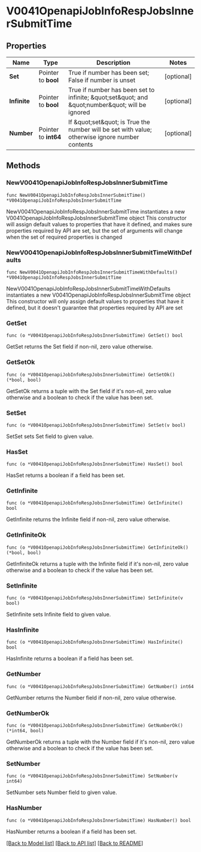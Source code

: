 # V0041OpenapiJobInfoRespJobsInnerSubmitTime

## Properties

Name | Type | Description | Notes
------------ | ------------- | ------------- | -------------
**Set** | Pointer to **bool** | True if number has been set; False if number is unset | [optional] 
**Infinite** | Pointer to **bool** | True if number has been set to infinite; \&quot;set\&quot; and \&quot;number\&quot; will be ignored | [optional] 
**Number** | Pointer to **int64** | If \&quot;set\&quot; is True the number will be set with value; otherwise ignore number contents | [optional] 

## Methods

### NewV0041OpenapiJobInfoRespJobsInnerSubmitTime

`func NewV0041OpenapiJobInfoRespJobsInnerSubmitTime() *V0041OpenapiJobInfoRespJobsInnerSubmitTime`

NewV0041OpenapiJobInfoRespJobsInnerSubmitTime instantiates a new V0041OpenapiJobInfoRespJobsInnerSubmitTime object
This constructor will assign default values to properties that have it defined,
and makes sure properties required by API are set, but the set of arguments
will change when the set of required properties is changed

### NewV0041OpenapiJobInfoRespJobsInnerSubmitTimeWithDefaults

`func NewV0041OpenapiJobInfoRespJobsInnerSubmitTimeWithDefaults() *V0041OpenapiJobInfoRespJobsInnerSubmitTime`

NewV0041OpenapiJobInfoRespJobsInnerSubmitTimeWithDefaults instantiates a new V0041OpenapiJobInfoRespJobsInnerSubmitTime object
This constructor will only assign default values to properties that have it defined,
but it doesn't guarantee that properties required by API are set

### GetSet

`func (o *V0041OpenapiJobInfoRespJobsInnerSubmitTime) GetSet() bool`

GetSet returns the Set field if non-nil, zero value otherwise.

### GetSetOk

`func (o *V0041OpenapiJobInfoRespJobsInnerSubmitTime) GetSetOk() (*bool, bool)`

GetSetOk returns a tuple with the Set field if it's non-nil, zero value otherwise
and a boolean to check if the value has been set.

### SetSet

`func (o *V0041OpenapiJobInfoRespJobsInnerSubmitTime) SetSet(v bool)`

SetSet sets Set field to given value.

### HasSet

`func (o *V0041OpenapiJobInfoRespJobsInnerSubmitTime) HasSet() bool`

HasSet returns a boolean if a field has been set.

### GetInfinite

`func (o *V0041OpenapiJobInfoRespJobsInnerSubmitTime) GetInfinite() bool`

GetInfinite returns the Infinite field if non-nil, zero value otherwise.

### GetInfiniteOk

`func (o *V0041OpenapiJobInfoRespJobsInnerSubmitTime) GetInfiniteOk() (*bool, bool)`

GetInfiniteOk returns a tuple with the Infinite field if it's non-nil, zero value otherwise
and a boolean to check if the value has been set.

### SetInfinite

`func (o *V0041OpenapiJobInfoRespJobsInnerSubmitTime) SetInfinite(v bool)`

SetInfinite sets Infinite field to given value.

### HasInfinite

`func (o *V0041OpenapiJobInfoRespJobsInnerSubmitTime) HasInfinite() bool`

HasInfinite returns a boolean if a field has been set.

### GetNumber

`func (o *V0041OpenapiJobInfoRespJobsInnerSubmitTime) GetNumber() int64`

GetNumber returns the Number field if non-nil, zero value otherwise.

### GetNumberOk

`func (o *V0041OpenapiJobInfoRespJobsInnerSubmitTime) GetNumberOk() (*int64, bool)`

GetNumberOk returns a tuple with the Number field if it's non-nil, zero value otherwise
and a boolean to check if the value has been set.

### SetNumber

`func (o *V0041OpenapiJobInfoRespJobsInnerSubmitTime) SetNumber(v int64)`

SetNumber sets Number field to given value.

### HasNumber

`func (o *V0041OpenapiJobInfoRespJobsInnerSubmitTime) HasNumber() bool`

HasNumber returns a boolean if a field has been set.


[[Back to Model list]](../README.md#documentation-for-models) [[Back to API list]](../README.md#documentation-for-api-endpoints) [[Back to README]](../README.md)


